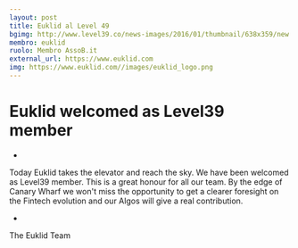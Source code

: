 ```yaml
---
layout: post
title: Euklid al Level 49
bgimg: http://www.level39.co/news-images/2016/01/thumbnail/638x359/new.jpg
membro: euklid
ruolo: Membro AssoB.it
external_url: https://www.euklid.com
img: https://www.euklid.com//images/euklid_logo.png
---
```


# Euklid welcomed as Level39 member
-

Today Euklid takes the elevator and reach the sky. We have been welcomed as Level39 member. This is a great honour for all our team. By the edge of Canary Wharf we won't miss the opportunity to get a clearer foresight on the Fintech evolution and our Algos‬ will give a real contribution.

-
The Euklid Team
